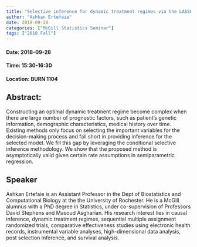 ```yaml
---
title: "Selective inference for dynamic treatment regimes via the LASSO"
author: "Ashkan Ertefaie"
date: 2018-09-28
categories: ["McGill Statistics Seminar"]
tags: ["2018 Fall"]
---
```


#### Date: 2018-09-28
#### Time: 15:30-16:30
#### Location: BURN 1104

## Abstract:

Constructing an optimal dynamic treatment regime become complex when there are large number of prognostic factors, such as patient’s genetic information, demographic characteristics, medical history over time. Existing methods only focus on selecting the important variables for the decision-making process and fall short in providing inference for the selected model. We fill this gap by leveraging the conditional selective inference methodology. We show that the proposed method is asymptotically valid given certain rate assumptions in semiparametric regression.

## Speaker

Ashkan Ertefaie is an Assistant Professor in the Dept of Biostatistics and Computational Biology at the the University of Rochester. He is a McGill alumnus with a PhD degree in Statistics, under co-supervision of Professors David Stephens and Masoud Asgharian. His research interest lies in causal inference, dynamic treatment regimes, sequential multiple assignment randomized trials, comparative effectiveness studies using electronic health records, instrumental variable analyses, high-dimensional data analysis, post selection inference, and survival analysis.